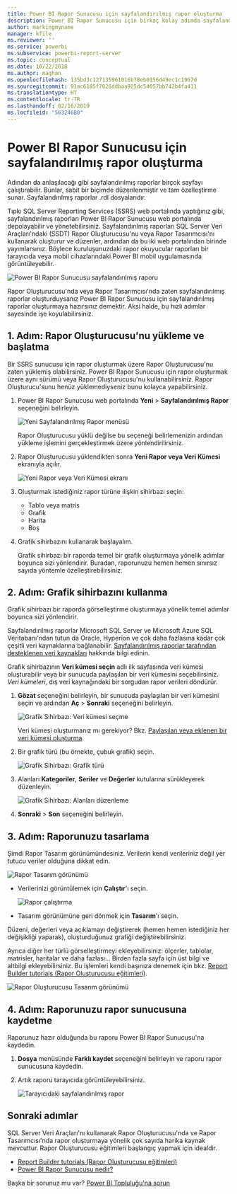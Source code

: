 ```yaml
---
title: Power BI Rapor Sunucusu için sayfalandırılmış rapor oluşturma
description: Power BI Rapor Sunucusu için birkaç kolay adımda sayfalandırılmış rapor oluşturmayı öğrenin.
author: markingmyname
manager: kfile
ms.reviewer: ''
ms.service: powerbi
ms.subservice: powerbi-report-server
ms.topic: conceptual
ms.date: 10/22/2018
ms.author: maghan
ms.openlocfilehash: 135bd3c127135961016b78eb0156d49ec1c1967d
ms.sourcegitcommit: 91ac6185f7026ddbaa925dc54057bb742b4fa411
ms.translationtype: HT
ms.contentlocale: tr-TR
ms.lasthandoff: 02/16/2019
ms.locfileid: "56324680"
---
```

# <a name="create-a-paginated-report-for-power-bi-report-server"></a>Power BI Rapor Sunucusu için sayfalandırılmış rapor oluşturma
Adından da anlaşılacağı gibi sayfalandırılmış raporlar birçok sayfayı çalıştırabilir. Bunlar, sabit bir biçimde düzenlenmiştir ve tam özelleştirme sunar. Sayfalandırılmış raporlar .rdl dosyalarıdır.

Tıpkı SQL Server Reporting Services (SSRS) web portalında yaptığınız gibi, sayfalandırılmış raporları Power BI Rapor Sunucusu web portalında depolayabilir ve yönetebilirsiniz. Sayfalandırılmış raporları SQL Server Veri Araçları'ndaki (SSDT) Rapor Oluşturucusu'nu veya Rapor Tasarımcısı'nı kullanarak oluşturur ve düzenler, ardından da bu iki web portalından birinde yayımlarsınız. Böylece kuruluşunuzdaki rapor okuyucular raporları bir tarayıcıda veya mobil cihazlarındaki Power BI mobil uygulamasında görüntüleyebilir.

![Power BI Rapor Sunucusu sayfalandırılmış raporu](media/quickstart-create-paginated-report/reportserver-paginated-report.png)

Rapor Oluşturucusu'nda veya Rapor Tasarımcısı'nda zaten sayfalandırılmış raporlar oluşturduysanız Power BI Rapor Sunucusu için sayfalandırılmış raporlar oluşturmaya hazırsınız demektir. Aksi halde, bu hızlı adımlar sayesinde işe koyulabilirsiniz.

## <a name="step-1-install-and-start-report-builder"></a>1. Adım: Rapor Oluşturucusu'nu yükleme ve başlatma
Bir SSRS sunucusu için rapor oluşturmak üzere Rapor Oluşturucusu'nu zaten yüklemiş olabilirsiniz. Power BI Rapor Sunucusu için rapor oluşturmak üzere aynı sürümü veya Rapor Oluşturucusu'nu kullanabilirsiniz. Rapor Oluşturucu'sunu henüz yüklemediyseniz bunu kolayca yapabilirsiniz.

1. Power BI Rapor Sunucusu web portalında **Yeni** > **Sayfalandırılmış Rapor** seçeneğini belirleyin.
   
    ![Yeni Sayfalandırılmış Rapor menüsü](media/quickstart-create-paginated-report/reportserver-new-paginated-report-menu.png)
   
    Rapor Oluşturucusu yüklü değilse bu seçeneği belirlemenizin ardından yükleme işlemini gerçekleştirmek üzere yönlendirilirsiniz.
2. Rapor Oluşturucusu yüklendikten sonra **Yeni Rapor veya Veri Kümesi**  ekranıyla açılır.
   
    ![Yeni Rapor veya Veri Kümesi ekranı](media/quickstart-create-paginated-report/reportserver-paginated-new-report-screen.png)
3. Oluşturmak istediğiniz rapor türüne ilişkin sihirbazı seçin:
   
   * Tablo veya matris
   * Grafik
   * Harita
   * Boş
4. Grafik sihirbazını kullanarak başlayalım.
   
    Grafik sihirbazı bir raporda temel bir grafik oluşturmaya yönelik adımlar boyunca sizi yönlendirir. Buradan, raporunuzu hemen hemen sınırsız sayıda yöntemle özelleştirebilirsiniz.

## <a name="step-2-go-through-the-chart-wizard"></a>2. Adım: Grafik sihirbazını kullanma
Grafik sihirbazı bir raporda görselleştirme oluşturmaya yönelik temel adımlar boyunca sizi yönlendirir.

Sayfalandırılmış raporlar Microsoft SQL Server ve Microsoft Azure SQL Veritabanı'ndan tutun da Oracle, Hyperion ve çok daha fazlasına kadar çok çeşitli veri kaynaklarına bağlanabilir. [Sayfalandırılmış raporlar tarafından desteklenen veri kaynakları](connect-data-sources.md) hakkında bilgi edinin.

Grafik sihirbazının **Veri kümesi seçin** adlı ilk sayfasında veri kümesi oluşturabilir veya bir sunucuda paylaşılan bir veri kümesini seçebilirsiniz. *Veri kümeleri*, dış veri kaynağındaki bir sorgudan rapor verileri döndürür.

1. **Gözat** seçeneğini belirleyin, bir sunucuda paylaşılan bir veri kümesini seçin ve ardından **Aç** > **Sonraki** seçeneğini belirleyin.
   
    ![Grafik Sihirbazı: Veri kümesi seçme](media/quickstart-create-paginated-report/reportserver-paginated-choose-dataset.png)
   
     Veri kümesi oluşturmanız mı gerekiyor? Bkz. [Paylaşılan veya eklenen bir veri kümesi oluşturma](https://docs.microsoft.com/sql/reporting-services/report-data/create-a-shared-dataset-or-embedded-dataset-report-builder-and-ssrs).
2. Bir grafik türü (bu örnekte, çubuk grafik) seçin.
   
    ![Grafik Sihirbazı: Grafik türü](media/quickstart-create-paginated-report/reportserver-paginated-choose-chart-type.png)
3. Alanları **Kategoriler**, **Seriler** ve **Değerler** kutularına sürükleyerek düzenleyin.
   
    ![Grafik Sihirbazı: Alanları düzenleme](media/quickstart-create-paginated-report/reportserver-paginated-arrange-fields.png)
4. **Sonraki** > **Son** seçeneğini belirleyin.

## <a name="step-3-design-your-report"></a>3. Adım: Raporunuzu tasarlama
Şimdi Rapor Tasarım görünümündesiniz. Verilerin kendi verileriniz değil yer tutucu veriler olduğuna dikkat edin.

![Rapor Tasarım görünümü](media/quickstart-create-paginated-report/reportserver-paginated-preview-report.png)

* Verilerinizi görüntülemek için **Çalıştır**'ı seçin.
  
     ![Rapor çalıştırma](media/quickstart-create-paginated-report/reportserver-paginated-run-report.png)
* Tasarım görünümüne geri dönmek için **Tasarım**'ı seçin.

Düzeni, değerleri veya açıklamayı değiştirerek (hemen hemen istediğiniz her değişikliği yaparak), oluşturduğunuz grafiği değiştirebilirsiniz.

Ayrıca diğer her türlü görselleştirmeyi ekleyebilirsiniz: ölçerler, tablolar, matrisler, haritalar ve daha fazlası... Birden fazla sayfa için üst bilgi ve altbilgi ekleyebilirsiniz. Bu işlemleri kendi başınıza denemek için bkz. [Report Builder tutorials (Rapor Oluşturucusu eğitimleri)](https://docs.microsoft.com/sql/reporting-services/report-builder-tutorials).

![Rapor Oluşturucusu Tasarım görünümü](media/quickstart-create-paginated-report/reportserver-paginated-finished-design-report.png)

## <a name="step-4-save-your-report-to-the-report-server"></a>4. Adım: Raporunuzu rapor sunucusuna kaydetme
Raporunuz hazır olduğunda bu raporu Power BI Rapor Sunucusu'na kaydedin.

1. **Dosya** menüsünde **Farklı kaydet** seçeneğini belirleyin ve raporu rapor sunucusuna kaydedin. 
2. Artık raporu tarayıcıda görüntüleyebilirsiniz.
   
    ![Tarayıcıdaki sayfalandırılmış rapor](media/quickstart-create-paginated-report/reportserver-paginated-report.png)

## <a name="next-steps"></a>Sonraki adımlar
SQL Server Veri Araçları'nı kullanarak Rapor Oluşturucusu'nda ve Rapor Tasarımcısı'nda rapor oluşturmaya yönelik çok sayıda harika kaynak mevcuttur. Rapor Oluşturucusu eğitimleri başlangıç yapmak için idealdir.

* [Report Builder tutorials (Rapor Oluşturucusu eğitimleri)](https://docs.microsoft.com/sql/reporting-services/report-builder-tutorials)
* [Power BI Rapor Sunucusu nedir?](get-started.md)  

Başka bir sorunuz mu var? [Power BI Topluluğu'na sorun](https://community.powerbi.com/)


